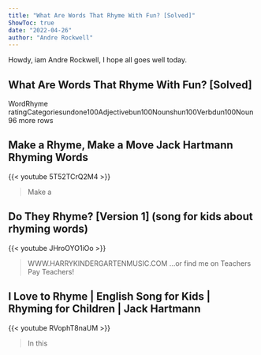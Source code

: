 ```yaml
---
title: "What Are Words That Rhyme With Fun? [Solved]"
ShowToc: true 
date: "2022-04-26"
author: "Andre Rockwell" 
---
```


Howdy, iam Andre Rockwell, I hope all goes well today.
## What Are Words That Rhyme With Fun? [Solved]
WordRhyme ratingCategoriesundone100Adjectivebun100Nounshun100Verbdun100Noun96 more rows

## Make a Rhyme, Make a Move  Jack Hartmann  Rhyming Words
{{< youtube 5T52TCrQ2M4 >}}
>Make a 

## Do They Rhyme? [Version 1]     (song for kids about rhyming words)
{{< youtube JHroOYO1iOo >}}
>WWW.HARRYKINDERGARTENMUSIC.COM ...or find me on Teachers Pay Teachers!

## I Love to Rhyme | English Song for Kids | Rhyming for Children | Jack Hartmann
{{< youtube RVophT8naUM >}}
>In this 

